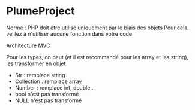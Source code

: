 # PlumeProject

Norme :
PHP doit être utilisé uniquement par le biais des objets
Pour cela, veillez à n'utiliser aucune fonction dans votre code

Architecture MVC

Pour les types, on peut (et il est recommandé pour les array et les string), les transformer en objet
- Str : remplace stting
- Collection : remplace array
- Number : remplace int, double...
- bool n'est pas transformé
- NULL n'est pas transformé